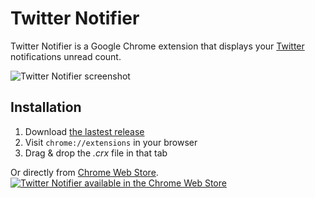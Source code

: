 Twitter Notifier
=====================

Twitter Notifier is a Google Chrome extension that displays your [Twitter](http://twitter.com) notifications unread count.

![Twitter Notifier screenshot](https://raw.github.com/Narno/Twitter-Notifier/master/doc/screenshot_640x400.png "Twitter Notifier screenshot")

Installation
------------

1. Download [the lastest release](https://github.com/Narno/Twitter-Notifier/releases)
2. Visit ```chrome://extensions``` in your browser
3. Drag & drop the _.crx_ file in that tab

Or directly from [Chrome Web Store](https://chrome.google.com/webstore/).  
[![Twitter Notifier available in the Chrome Web Store](https://developer.chrome.com/webstore/images/ChromeWebStore_BadgeWBorder_v2_206x58.png)](https://chrome.google.com/webstore/)
